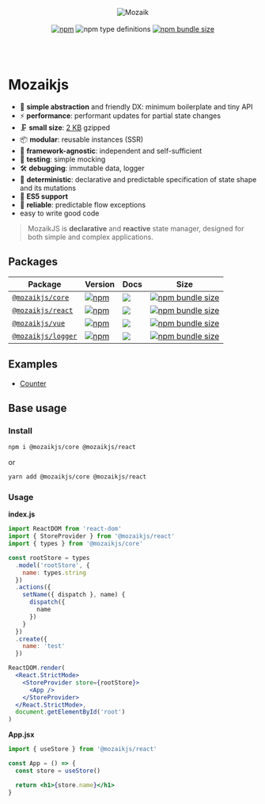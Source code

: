 <div align="center">

![Mozaik](https://user-images.githubusercontent.com/22668125/113721052-db951080-96f7-11eb-8198-1fdfba9b3e41.png)
<br/>
<br/>
[![npm](https://img.shields.io/npm/v/@mozaikjs/core?style=flat-square)](https://www.npmjs.com/package/@mozaikjs/core)
![npm type definitions](https://img.shields.io/npm/types/@mozaikjs/core?style=flat-square)
[![npm bundle size](https://img.shields.io/bundlephobia/minzip/@mozaikjs/core?style=flat-square)](https://bundlephobia.com/result?p=@mozaikjs/core)

<br/>
<br/>
</div>

# Mozaikjs

- 🐣 **simple abstraction** and friendly DX: minimum boilerplate and tiny API
- ⚡ **performance**: performant updates for partial state changes
- 🗜 **small size**: [2 KB](https://bundlephobia.com/result?p=@mozaikjs/core) gzipped
- 📦 **modular**: reusable instances (SSR)
- 🔌 **framework-agnostic**: independent and self-sufficient
- 🧪 **testing**: simple mocking
- 🛠 **debugging**: immutable data, logger
- 🔮 **deterministic**: declarative and predictable specification of state shape and its mutations
- 👴 **ES5 support**
- 🧯 **reliable**: predictable flow exceptions
- easy to write good code

> MozaikJS is **declarative** and **reactive** state manager, designed for both simple and complex applications.

## Packages

| Package                                                                                      | Version                                                                                                                   | Docs                                                                                                      | Size                                                                                                                                                    |
| -------------------------------------------------------------------------------------------- | ------------------------------------------------------------------------------------------------------------------------- | --------------------------------------------------------------------------------------------------------- | ------------------------------------------------------------------------------------------------------------------------------------------------------- |
| [`@mozaikjs/core`](https://github.com/FireworksX/mozaik/tree/main/packages/core/#readme)     | [![npm](https://img.shields.io/npm/v/@mozaikjs/core?style=flat-square)](https://www.npmjs.com/package/@mozaikjs/core)     | [![](https://img.shields.io/badge/API%20Docs-markdown-lightgrey.svg?style=flat-square)](/packages/core)   | [![npm bundle size](https://img.shields.io/bundlephobia/minzip/@mozaikjs/core?style=flat-square)](https://bundlephobia.com/result?p=@mozaikjs/core)     |
| [`@mozaikjs/react`](https://github.com/FireworksX/mozaik/tree/main/packages/react/#readme)   | [![npm](https://img.shields.io/npm/v/@mozaikjs/react?style=flat-square)](https://www.npmjs.com/package/@mozaikjs/react)   | [![](https://img.shields.io/badge/API%20Docs-markdown-lightgrey.svg?style=flat-square)](/packages/react)  | [![npm bundle size](https://img.shields.io/bundlephobia/minzip/@mozaikjs/react?style=flat-square)](https://bundlephobia.com/result?p=@mozaiks/react)    |
| [`@mozaikjs/vue`](https://github.com/FireworksX/mozaik/tree/main/packages/vue/#readme)       | [![npm](https://img.shields.io/npm/v/@mozaikjs/vue?style=flat-square)](https://www.npmjs.com/package/@mozaikjs/vue)       | [![](https://img.shields.io/badge/API%20Docs-markdown-lightgrey.svg?style=flat-square)](/packages/vue)    | [![npm bundle size](https://img.shields.io/bundlephobia/minzip/@mozaikjs/vue?style=flat-square)](https://bundlephobia.com/result?p=@mozaiks/vue)        |
| [`@mozaikjs/logger`](https://github.com/FireworksX/mozaik/tree/main/packages/logger/#readme) | [![npm](https://img.shields.io/npm/v/@mozaikjs/logger?style=flat-square)](https://www.npmjs.com/package/@mozaikjs/logger) | [![](https://img.shields.io/badge/API%20Docs-markdown-lightgrey.svg?style=flat-square)](/packages/logger) | [![npm bundle size](https://img.shields.io/bundlephobia/minzip/@mozaikjs/logger?style=flat-square)](https://bundlephobia.com/result?p=@mozaikjs/logger) |

## Examples

- [Counter](/example/counter) 

## Base usage

### Install

```sh
npm i @mozaikjs/core @mozaikjs/react
```

or

```sh
yarn add @mozaikjs/core @mozaikjs/react
```

### Usage

**index.js**

```jsx
import ReactDOM from 'react-dom'
import { StoreProvider } from '@mozaikjs/react'
import { types } from '@mozaikjs/core'

const rootStore = types
  .model('rootStore', {
    name: types.string
  })
  .actions({
    setName({ dispatch }, name) {
      dispatch({
        name
      })
    }
  })
  .create({
    name: 'test'
  })

ReactDOM.render(
  <React.StrictMode>
    <StoreProvider store={rootStore}>
      <App />
    </StoreProvider>
  </React.StrictMode>,
  document.getElementById('root')
)
```

**App.jsx**

```jsx
import { useStore } from '@mozaikjs/react'

const App = () => {
  const store = useStore()

  return <h1>{store.name}</h1>
}
```
